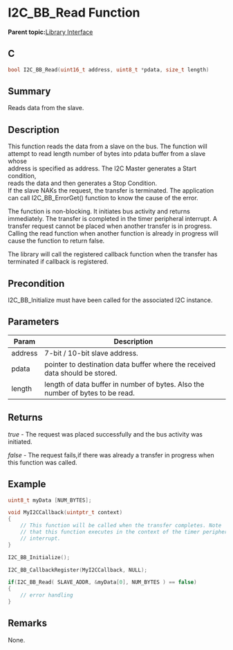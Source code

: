 # I2C\_BB\_Read Function

**Parent topic:**[Library Interface](GUID-6CBA8AA0-7EF7-44B1-8D12-CD6A3067E53A.md)

## C

```c
bool I2C_BB_Read(uint16_t address, uint8_t *pdata, size_t length)
```

## Summary

Reads data from the slave.

## Description

This function reads the data from a slave on the bus. The function will<br />attempt to read length number of bytes into pdata buffer from a slave whose<br />address is specified as address. The I2C Master generates a Start condition,<br />reads the data and then generates a Stop Condition.<br />If the slave NAKs the request, the transfer is terminated. The application<br />can call I2C\_BB\_ErrorGet\(\) function to know the cause of the error.

The function is non-blocking. It initiates bus activity and returns<br />immediately. The transfer is completed in the timer peripheral interrupt. A<br />transfer request cannot be placed when another transfer is in progress.<br />Calling the read function when another function is already in progress will<br />cause the function to return false.

The library will call the registered callback function when the transfer has<br />terminated if callback is registered.

## Precondition

I2C\_BB\_Initialize must have been called for the associated I2C instance.

## Parameters

|Param|Description|
|-----|-----------|
|address|7-bit / 10-bit slave address.|
|pdata|pointer to destination data buffer where the received data should be stored.|
|length|length of data buffer in number of bytes. Also the number of bytes to be read.|

## Returns

*true* - The request was placed successfully and the bus activity was initiated.

*false* - The request fails,if there was already a transfer in progress when this function was called.

## Example

```c
uint8_t myData [NUM_BYTES];

void MyI2CCallback(uintptr_t context)
{
    // This function will be called when the transfer completes. Note
    // that this function executes in the context of the timer peripheral
    // interrupt.
}

I2C_BB_Initialize();

I2C_BB_CallbackRegister(MyI2CCallback, NULL);

if(I2C_BB_Read( SLAVE_ADDR, &myData[0], NUM_BYTES ) == false)
{
    // error handling
}

```

## Remarks

None.

